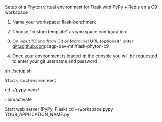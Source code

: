 
Setup of a Phyton virtual environment for Flask with PyPy + Redis on a C9 workspace

1) Name your workspace: flask-benchmark

2) Choose "custom template" as workspace configuration

3) On input "Clone from Git or Mercurial URL (optional)" enter: git@github.com:cagp-dev-mtl/flask-phyton-c9

4) Once your environment is loaded, in the console you will be requested to enter your git username and password

sh ./setup.sh

Start virtual environment

cd ~/pypy-venv/ 

. bin/activate

Start web server (PyPy, Flask)
cd ~/workspace pypy YOUR_APPLICATION_NAME.py
